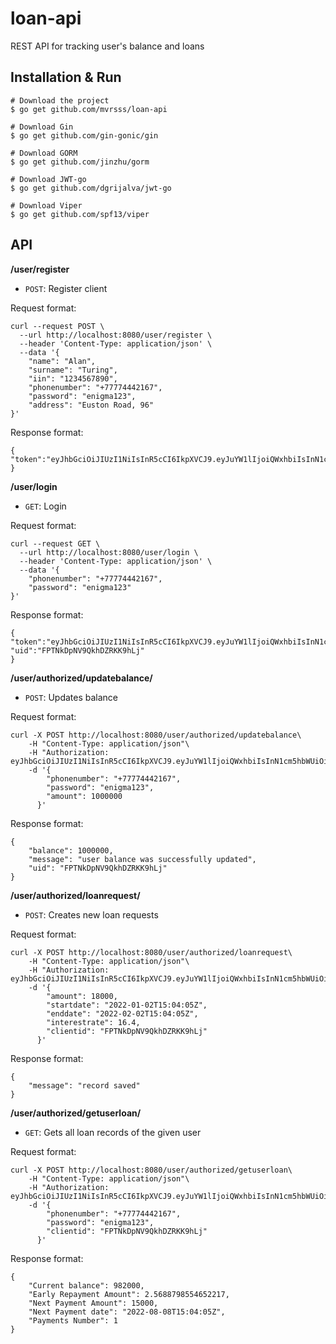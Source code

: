 # loan-api
REST API for tracking user's balance and loans

## Installation & Run
```
# Download the project
$ go get github.com/mvrsss/loan-api

# Download Gin
$ go get github.com/gin-gonic/gin

# Download GORM
$ go get github.com/jinzhu/gorm

# Download JWT-go
$ go get github.com/dgrijalva/jwt-go

# Download Viper
$ go get github.com/spf13/viper
```

## API
**/user/register**
* ```POST```: Register client

Request format:
```
curl --request POST \
  --url http://localhost:8080/user/register \
  --header 'Content-Type: application/json' \
  --data '{
    "name": "Alan",
    "surname": "Turing",
    "iin": "1234567890",
    "phonenumber": "+77774442167",
    "password": "enigma123",
    "address": "Euston Road, 96"
}'
```
Response format:
 ``` 
 { "token":"eyJhbGciOiJIUzI1NiIsInR5cCI6IkpXVCJ9.eyJuYW1lIjoiQWxhbiIsInN1cm5hbWUiOiJUdXJpbmciLCJpaW4iOiIxMjM0NTY3ODkwIiwicGhvbmVudW1iZXIiOiIrNzc3NzQ0NDIxNjciLCJleHAiOjE2NTE5NDg5NDF9.POhskhKz71umzuKq2i2eZ32Hoa1VRXaa5AjofdYmG6c"
 }
 ```
 
**/user/login**
* ```GET```: Login

Request format:
```
curl --request GET \
  --url http://localhost:8080/user/login \
  --header 'Content-Type: application/json' \
  --data '{
    "phonenumber": "+77774442167",
    "password": "enigma123"
}'
```
Response format:
```
{
"token":"eyJhbGciOiJIUzI1NiIsInR5cCI6IkpXVCJ9.eyJuYW1lIjoiQWxhbiIsInN1cm5hbWUiOiJUdXJpbmciLCJpaW4iOiIxMjM0NTY3ODkwIiwicGhvbmVudW1iZXIiOiIrNzc3NzQ0NDIxNjciLCJleHAiOjE2NTE5NDg5NDF9.POhskhKz71umzuKq2i2eZ32Hoa1VRXaa5AjofdYmG6c",
"uid":"FPTNkDpNV9QkhDZRKK9hLj"
}
```

**/user/authorized/updatebalance/**
* ```POST```: Updates balance

Request format:
```
curl -X POST http://localhost:8080/user/authorized/updatebalance\
	-H "Content-Type: application/json"\
	-H "Authorization: eyJhbGciOiJIUzI1NiIsInR5cCI6IkpXVCJ9.eyJuYW1lIjoiQWxhbiIsInN1cm5hbWUiOiJUdXJpbmciLCJpaW4iOiIxMjM0NTY3ODkwIiwicGhvbmVudW1iZXIiOiIrNzc3NzQ0NDIxNjciLCJleHAiOjE2NTE5NDg5NDF9.POhskhKz71umzuKq2i2eZ32Hoa1VRXaa5AjofdYmG6c"\
	-d '{ 
        "phonenumber": "+77774442167",
        "password": "enigma123",
        "amount": 1000000
      }'
```
Response format:
```
{
    "balance": 1000000,
    "message": "user balance was successfully updated",
    "uid": "FPTNkDpNV9QkhDZRKK9hLj"
}
```

**/user/authorized/loanrequest/**
* ```POST```: Creates new loan requests

Request format:
```
curl -X POST http://localhost:8080/user/authorized/loanrequest\
	-H "Content-Type: application/json"\
	-H "Authorization: eyJhbGciOiJIUzI1NiIsInR5cCI6IkpXVCJ9.eyJuYW1lIjoiQWxhbiIsInN1cm5hbWUiOiJUdXJpbmciLCJpaW4iOiIxMjM0NTY3ODkwIiwicGhvbmVudW1iZXIiOiIrNzc3NzQ0NDIxNjciLCJleHAiOjE2NTE5NDg5NDF9.POhskhKz71umzuKq2i2eZ32Hoa1VRXaa5AjofdYmG6c"\
	-d '{
        "amount": 18000,
        "startdate": "2022-01-02T15:04:05Z",
        "enddate": "2022-02-02T15:04:05Z",
        "interestrate": 16.4,
        "clientid": "FPTNkDpNV9QkhDZRKK9hLj"
      }'
```
Response format:
```
{
    "message": "record saved"
}
```

**/user/authorized/getuserloan/**
* ```GET```: Gets all loan records of the given user

Request format:
```
curl -X POST http://localhost:8080/user/authorized/getuserloan\
	-H "Content-Type: application/json"\
	-H "Authorization: eyJhbGciOiJIUzI1NiIsInR5cCI6IkpXVCJ9.eyJuYW1lIjoiQWxhbiIsInN1cm5hbWUiOiJUdXJpbmciLCJpaW4iOiIxMjM0NTY3ODkwIiwicGhvbmVudW1iZXIiOiIrNzc3NzQ0NDIxNjciLCJleHAiOjE2NTE5NDg5NDF9.POhskhKz71umzuKq2i2eZ32Hoa1VRXaa5AjofdYmG6c"\
	-d '{
        "phonenumber": "+77774442167",
        "password": "enigma123",
        "clientid": "FPTNkDpNV9QkhDZRKK9hLj"
      }'
```
Response format:
```
{
    "Current balance": 982000,
    "Early Repayment Amount": 2.5688798554652217,
    "Next Payment Amount": 15000,
    "Next Payment date": "2022-08-08T15:04:05Z",
    "Payments Number": 1
}
```
